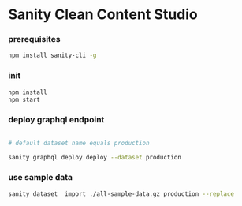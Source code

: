 # Sanity Clean Content Studio

### prerequisites

```bash
npm install sanity-cli -g
```

### init

```bash
npm install
npm start
```

### deploy graphql endpoint


```bash

# default dataset name equals production

sanity graphql deploy deploy --dataset production
``` 

### use sample data

```bash
sanity dataset  import ./all-sample-data.gz production --replace
```
